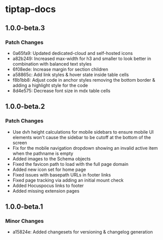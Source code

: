 # tiptap-docs

## 1.0.0-beta.3

### Patch Changes

- 0a65fa9: Updated dedicated-cloud and self-hosted icons
- a82b249: Increased max-width for h3 and smaller to look better in combination with balanced text styles
- 6f08ede: Increase margin for section children
- a58865c: Add link styles & hover state inside table cells
- f8b1bb8: Adjust code in anchor styles removing the bottom border & adding a highlight style for the code
- 8d4e575: Decrease font size in mdx table cells

## 1.0.0-beta.2

### Patch Changes

- Use dvh height calculations for mobile sidebars to ensure mobile UI elements won't cause the sidebar to be cutoff at the bottom of the screen
- Fix for the mobile navigation dropdown showing an invalid active item when the pathname is empty
- Added images to the Schema objects
- Fixed the favicon path to load with the full page domain
- Added new icon set for home page
- Fixed issues with basepath URLs in footer links
- Fixed page tracking via adding an initial mount check
- Added Hocuspocus links to footer
- Added missing extension pages

## 1.0.0-beta.1

### Minor Changes

- a15824e: Added changesets for versioning & changelog generation

